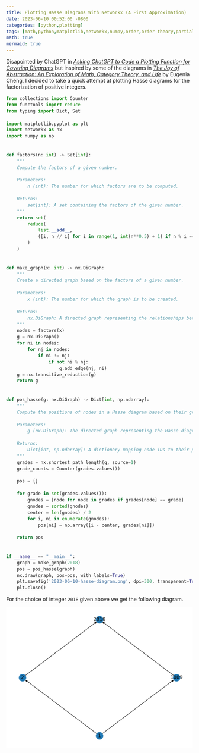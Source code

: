 ```yaml
---
title: Plotting Hasse Diagrams With Networkx (A First Approximation)
date: 2023-06-10 00:52:00 -0800
categories: [python,plotting]
tags: [math,python,matplotlib,networkx,numpy,order,order-theory,partially-ordered-sets,poset,graded-poset,factors,factorization,hasse-graph,hasse-diagram]
math: true
mermaid: true
---
```


Disapointed by ChatGPT in [*Asking ChatGPT to Code a Plotting Function for Covering Diagrams*](https://galenseilis.github.io/posts/chatgpt-plot-covering-diagram/) but inspired by some of the diagrams in [*The Joy of Abstraction: An Exploration of Math, Category Theory, and Life*](https://www.goodreads.com/en/book/show/60658614) by Eugenia Cheng, I decided to take a quick attempt at plotting Hasse diagrams for the factorization of positive integers.

```python
from collections import Counter
from functools import reduce
from typing import Dict, Set

import matplotlib.pyplot as plt
import networkx as nx
import numpy as np


def factors(n: int) -> Set[int]:
    """
    Compute the factors of a given number.

    Parameters:
        n (int): The number for which factors are to be computed.

    Returns:
        set[int]: A set containing the factors of the given number.
    """
    return set(
        reduce(
            list.__add__,
            ([i, n // i] for i in range(1, int(n**0.5) + 1) if n % i == 0),
        )
    )


def make_graph(x: int) -> nx.DiGraph:
    """
    Create a directed graph based on the factors of a given number.

    Parameters:
        x (int): The number for which the graph is to be created.

    Returns:
        nx.DiGraph: A directed graph representing the relationships between factors, after transitive reduction.
    """
    nodes = factors(x)
    g = nx.DiGraph()
    for ni in nodes:
        for nj in nodes:
            if ni != nj:
                if not ni % nj:
                    g.add_edge(nj, ni)
    g = nx.transitive_reduction(g)
    return g


def pos_hasse(g: nx.DiGraph) -> Dict[int, np.ndarray]:
    """
    Compute the positions of nodes in a Hasse diagram based on their grades.

    Parameters:
        g (nx.DiGraph): The directed graph representing the Hasse diagram.

    Returns:
        Dict[int, np.ndarray]: A dictionary mapping node IDs to their positions in the diagram.
    """
    grades = nx.shortest_path_length(g, source=1)
    grade_counts = Counter(grades.values())

    pos = {}

    for grade in set(grades.values()):
        gnodes = [node for node in grades if grades[node] == grade]
        gnodes = sorted(gnodes)
        center = len(gnodes) / 2
        for i, ni in enumerate(gnodes):
            pos[ni] = np.array([i - center, grades[ni]])

    return pos


if __name__ == "__main__":
    graph = make_graph(2018)
    pos = pos_hasse(graph)
    nx.draw(graph, pos=pos, with_labels=True)
    plt.savefig('2023-06-10-hasse-diagram.png', dpi=300, transparent=True)
    plt.close()
```

For the choice of integer `2018` given above we get the following diagram.

![Hasse Diagram](/assets/images/2023-06-10-hasse-diagram.png)
